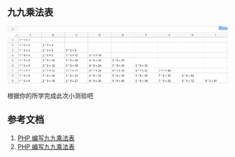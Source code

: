 ## 九九乘法表

![](/assets/九九乘法表.png)

根据你的所学完成此次小测验吧

## 参考文档

1. [PHP 编写九九乘法表](https://zhuanlan.zhihu.com/p/37763367)
2. [PHP 编写九九乘法表](https://www.jianshu.com/p/3029ed461dc0)



